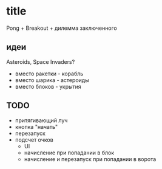 # title

Pong + Breakout + дилемма заключенного

## идеи

Asteroids, Space Invaders?

* вместо ракетки - корабль
* вместо шарика - астероиды
* вместо блоков - укрытия

## TODO

* притягивающий луч
* кнопка "начать"
* перезапуск
* подсчет очков
   * UI
   * начисление при попадании в блок 
   * начисление и перезапуск при попадании в ворота
